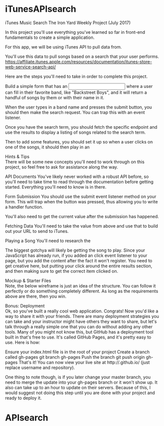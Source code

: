 # iTunesAPIsearch

iTunes Music Search
  The Iron Yard Weekly Project (July 2017)

In this project you'll use everything you've learned so far in front-end fundamentals to create a simple application.

For this app, we will be using iTunes API to pull data from.

You'll use this data to pull songs based on a search that your user performs.
https://affiliate.itunes.apple.com/resources/documentation/itunes-store-web-service-search-api/

Here are the steps you'll need to take in order to complete this project.

Build a simple form that has an <input> where a user can fill in their favorite band, like "Backstreet Boys", and it will return a handful of songs by them or with their name in it.

When the user types in a band name and presses the submit button, you should then make the search request. You can trap this with an event listener.

Once you have the search term, you should fetch the specific endpoint and use the results to display a listing of songs related to the search term.

Then to add some features, you should set it up so when a user clicks on one of the songs, it should then play in an <audio> tag that you've also added to the page (see the mockup).

Hints & Tips  
There will be some new concepts you'll need to work through on this project, so feel free to ask for assistance along the way.

API Documents
You've likely never worked with a robust API before, so you'll need to take time to read through the documentation before getting started. Everything you'll need to know is in there.

Form Submission
You should use the submit event listener method on your form. This will trap when the button was pressed, thus allowing you to write a handler function.

You'll also need to get the current value after the submission has happened.

Fetching Data
You'll need to take the value from above and use that to build out your URL to send to iTunes.

Playing a Song
You'll need to research the <audio> tag for this part - docs here
Hint: You'll need to dynamically change the src value

The biggest gotchya will likely be getting the song to play. Since your JavaScript has already run, if you added an click event listener to your page, but you add the content after the fact it won't register. You need to get creative here, but putting your click around the entire results section, and then making sure to get the correct item clicked on.


Mockup & Starter Files  
Note, the below wireframe is just an idea of the structure. You can follow it perfectly or do something completely different. As long as the requirements above are there, then you win.



Bonus: Deployment  
Ok, so you've built a really cool web application. Congrats! Now you'd like a way to share it with your friends. There are many deployment strategies you can take and your instructor might have others they want to share, but let's talk through a really simple one that you can do without adding any other tools.
Many of you might not know this, but GitHub has a deployment tool built in that's free to use. It's called GitHub Pages, and it's pretty easy to use. Here is how:

Ensure your index.html file is in the root of your project
Create a branch called gh-pages
git branch gh-pages
Push the branch
git push origin gh-pages
That's it!
You can now view your live site at http://<username>.github.io/<repository> (just replace username and repository).

One thing to note though, is if you later change your master branch, you need to merge the update into your gh-pages branch or it won't show up. It also can take up to an hour to update on their servers. Because of this, I would suggest not doing this step until you are done with your project and ready to deploy it.
# APIsearch
